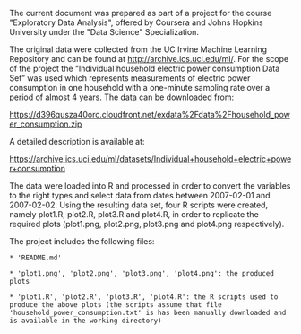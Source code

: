 The current document was prepared as part of a project for the course "Exploratory Data Analysis", offered by Coursera and Johns Hopkins University under the "Data Science" Specialization.

The original data were collected from the UC Irvine Machine Learning Repository and can be found at http://archive.ics.uci.edu/ml/. For the scope of the project the “Individual household electric power consumption Data Set” was used which represents measurements of electric power consumption in one household with a one-minute sampling rate over a period of almost 4 years. The data can be downloaded from:

https://d396qusza40orc.cloudfront.net/exdata%2Fdata%2Fhousehold_power_consumption.zip

A detailed description is available at: 

https://archive.ics.uci.edu/ml/datasets/Individual+household+electric+power+consumption

The data were loaded into R and processed in order to convert the variables to the right types and select data from dates between 2007-02-01 and 2007-02-02.
Using the resulting data set, four R scripts were created, namely plot1.R, plot2.R, plot3.R and plot4.R, in order to replicate the required plots (plot1.png, plot2.png, plot3.png and plot4.png respectively).


The project includes the following files:

    * 'README.md'

    * 'plot1.png', 'plot2.png', 'plot3.png', 'plot4.png': the produced plots

    * 'plot1.R', 'plot2.R', 'plot3.R', 'plot4.R': the R scripts used to produce the above plots (the scripts assume that file 'household_power_consumption.txt' is has been manually downloaded and is available in the working directory)
